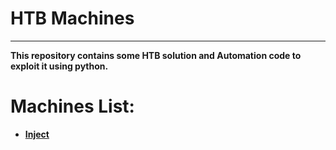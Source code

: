# HTB Machines
-------
**This repository contains some HTB solution and Automation code to exploit it using python.**

# Machines List:
- **[Inject](https://github.com/Manlware/HTB)**
